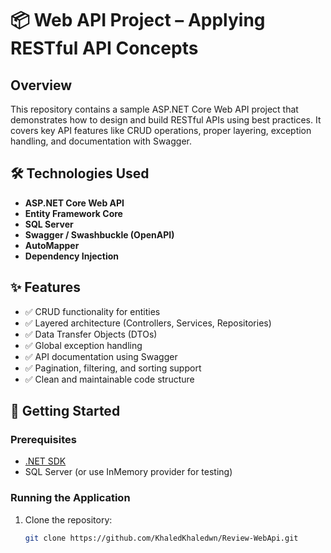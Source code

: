 # 📦 Web API Project – Applying RESTful API Concepts

## Overview

This repository contains a sample ASP.NET Core Web API project that demonstrates how to design and build RESTful APIs using best practices. It covers key API features like CRUD operations, proper layering, exception handling, and documentation with Swagger.

## 🛠️ Technologies Used

- **ASP.NET Core Web API**
- **Entity Framework Core**
- **SQL Server** 
- **Swagger / Swashbuckle (OpenAPI)**
- **AutoMapper**
- **Dependency Injection**

## ✨ Features

- ✅ CRUD functionality for entities  
- ✅ Layered architecture (Controllers, Services, Repositories)  
- ✅ Data Transfer Objects (DTOs)  
- ✅ Global exception handling  
- ✅ API documentation using Swagger  
- ✅ Pagination, filtering, and sorting support  
- ✅ Clean and maintainable code structure  

## 🚀 Getting Started

### Prerequisites

- [.NET SDK](https://dotnet.microsoft.com/download)
- SQL Server (or use InMemory provider for testing)

### Running the Application

1. Clone the repository:
   ```bash
   git clone https://github.com/KhaledKhaledwn/Review-WebApi.git
